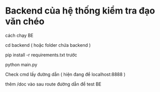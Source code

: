 # Backend của hệ thống kiểm tra đạo văn chéo

cách chạy BE

cd backend ( hoặc folder chứa backend )

pip install -r requirements.txt trước

python main.py

Check cmd lấy đường dẫn ( hiện đang để localhost:8888 )

thêm /doc vào sau route đường dẫn để test BE

